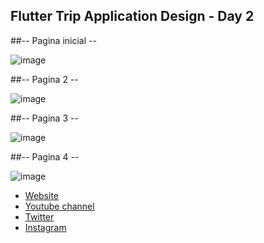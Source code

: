 ## Flutter Trip Application Design - Day 2

##-- Pagina inicial --

![image](https://github.com/user-attachments/assets/025227ae-88f2-44c9-8803-f4a934f50885)

##-- Pagina 2 --

![image](https://github.com/user-attachments/assets/6a528a2a-7e4f-4f95-aa30-3d357024fa12)

##-- Pagina 3 --

![image](https://github.com/user-attachments/assets/0cd4c94b-0ec0-4a12-b170-3465192f24c9)

##-- Pagina 4 --

![image](https://github.com/user-attachments/assets/5803bf3a-ed38-47d7-bf90-a6331df910af)

* [Website](https://afgprogrammer.com)
* [Youtube channel](https://youtube.com/afgprogrammer)
* [Twitter](https://twitter.com/afgprogrammer)
* [Instagram](https://instagram.com/afgprogrammer)
